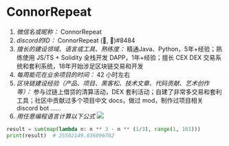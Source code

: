 # ConnorRepeat

1. *微信名或昵称：* ConnorRepeat
2. *discord的ID：* ConnorRepeat (🦙, 🦙)#8484
3. *擅长的建设领域、语言或工具、熟练度：* 精通Java、Python，5年+经验；熟练使用 JS/TS + Solidity 全栈开发 DAPP，1年+经验；擅长 CEX DEX 交易系统和套利系统，18年开始涉足区块链交易和开发
4. *每周能花在业余项目的时间：* 42 小时左右
5. *区块链建设经验（产品、项目、黑客松、技术文章、代码贡献、艺术创作等）：* 参与过链上借贷的清算活动，DEX 套利活动；自建了非常多交易和套利工具；社区中贡献过多个项目中文 docs，做过 mod，制作过项目相关 discord bot …… 
6. *用任意编程语言计算以下公式*
![](https://latex.codecogs.com/svg.image?\sum_{n=1}^{100}\left&space;(n^{3}-\sqrt[3]{n}&space;\right&space;))

```Python
result = sum(map(lambda n: n ** 3 - n ** (1/3), range(1, 101)))
print(result)  # 25502149.836096782
```
